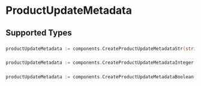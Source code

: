 # ProductUpdateMetadata


## Supported Types

### 

```go
productUpdateMetadata := components.CreateProductUpdateMetadataStr(string{/* values here */})
```

### 

```go
productUpdateMetadata := components.CreateProductUpdateMetadataInteger(int64{/* values here */})
```

### 

```go
productUpdateMetadata := components.CreateProductUpdateMetadataBoolean(bool{/* values here */})
```

